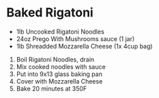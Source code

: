Baked Rigatoni
==============

* 1lb Uncooked Rigatoni Noodles
* 24oz Prego With Mushrooms sauce (1 jar)
* 1lb Shreadded Mozzarella Cheese (1x 4cup bag)

1. Boil Rigatoni Noodles, drain
2. Mix cooked noodles with sauce
3. Put into 9x13 glass baking pan
4. Cover with Mozzarella Cheese
5. Bake 20 minutes at 350F

